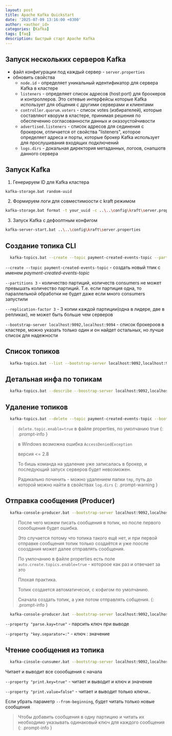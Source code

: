 ```yaml
---
layout: post
title: Apache Kafka Quickstart
date: '2025-07-09 13:16:00 +0300'
author: <author_id>
categories: [Kafka]
tags: [faq]
description: Быстрый старт Apache Kafka
---
```



## Запуск нескольких серверов Kafka

- файл конфигурации под каждый сервер - `server.properties`
- обновить свойства
  - `node.id` - определяет уникальный идентификатор для сервера Kafka в кластере
  - `listeners` - определяет список адресов (host:port) для броокеров и контроллеров. Это сетевые интерфейсы которые Kafka использует для общения с другими серверами и клиентами
  - `controller.quorum.voters` - список votes (избирателей), которые составляют кворум в кластере, принимая решения по обеспечению согласованности данных и оказоустойчивости
  - `advertised.listeners` - список адресов для сединения с брокером, отличается от свойства "listeners", которое определяет адреса и порты, которые брокер Kafka использует для прослушивания входящих подключений
  - `logs.dirs` - докальная директория метаданных, логоов, снапшотв данного сервера

## Запуск Kafka

1. Генерируем ID для Kafka кластера
  ```bash
  kafka-storage.bat random-uuid
  ```
2. Формируем логи для совместимоости с kraft режимом
  ```bash
  kafka-storage.bat format -t your_uuid -c ..\..\config\kraft\server.properties
  ```
3. Запуск Kafka с дефоолтным конфигом
  ```bash
  kafka-server-start.bat ..\..\config\kraft\server.properties
  ```

## Создание топика CLI

```bash
  kafka-topics.bat --create --topic payment-created-events-topic --partitions 3 --replication-factor 3 --bootstrap-server localhost:9092.locahost:9094
```
`--create --topic payment-created-events-topic` - создать новый тпик с именем _payment-created-events-topic_

`--partitions 3` - количество партиций, количеств consumers не может превышать количество партиций. Т.е. если партиция одна, то параллельной обработки не будет даже если много consumers запустили

`--replication-factor 3` - 3 копии каждой партиции(одна в лидере, две в репликах), не может быть больше чем серверов

`--bootstrap-server localhost:9092,localhost:9094` - список брокероов в кластере, можно указать только один и он найдет остальных, но лучше список для надежности


## Список топиков

```bash
  kafka-topics.bat --list --bootstrap-server localhost:9092,localhost:9094
```

## Детальная инфа по топикам

```bash
  kafka-topics.bat --describe --boostrap-server localhost:9092,localhost:9094
```

## Удаление топиков

```bash
  kafka-topics.bat --delete --topic payment-created-events-topic --bootstrap-server localhost:9092
```

> `delete.topic.enable=true` в файле properties, по умолчанию true
{: .prompt-info }

> в Windows возможна ошибка `AccessDeniedException`
> 
> версия <= 2.8
> 
> То бишь команда на удаление уже записалась в брокер, и последующий запуск серверов будет невозможен.
> 
> Радикально починить - можно удалением папки `tmp`, путь до которой можно найти в свойствах `log.dirs`
{: .prompt-warning }

## Отправка сообщения (Producer)

```bash
  kafka-console-producer.bat --bootstrap-server localhost:9092,localhost:9094 --topic payment-canceled-events-topic
```

> После чего можем писать сообщения в топик, но после первого соообщения будет ошибка.
> 
> Это случается потому что топика такого ещё нет, и при первой отправке сообщения топик только создаётся и уже поосле сооздания может далее отправлять сообщения.
> 
> По умлочанию в файле properties есть поле `auto.create.topics.enable=true` - котороое как раз и отвечает за это
> 
> Плохая практика.
> 
> Топик создается автоматически, с кофигом по умолчанию.
> 
> Сначала создать топик, а уже потом отправлять собщения.
{: .prompt-info }

```bash
  kafka-console-producer.bat --bootstrap-server localhost:9092,localhost:9094 --topic payment-canceled-events-topic --property "parse.kay=true" --property "key.separator=:"
```
`--property "parse.kay=true"` - парсить ключ при выводе

`--property "key.separator=:"` - ключ : значение

## Чтение сообщения из топика

```bash
  kafka-cinsole-cunsumer.bat --bootstrap-server localhost:9092,localhost:9094 --topic payment-canceled-events-topic --from-beginning --property "print.key=true"
```

Читает и выводит все соообщения с начала

`--property "print.key=true"` - читает и выводит и ключ и значение

`--property "print.value=false"` - читает и выводит только ключи..

Если убрать параметр `--from-beginning`, будет  читать только новые сообщения

> Чтобы добавить сообщения в одну партицию и читать их необходимо указывать одинаковый ключ для каждого сообщения
{: .prompt-info }





